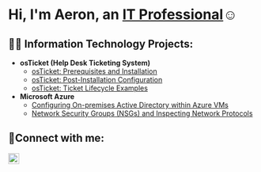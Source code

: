 <h1>Hi, I'm Aeron, an <a href="https://www.linkedin.com/in/aeron-ramos-835357102/">IT Professional</a>☺</h1>

<h2>👨‍💻 Information Technology Projects:</h2>

- <b>osTicket (Help Desk Ticketing System)</b>
  - [osTicket: Prerequisites and Installation](https://github.com/AeronR/osticket-prereqs)
  - [osTicket: Post-Installation Configuration](https://github.com/AeronR/post-install-config)
  - [osTicket: Ticket Lifecycle Examples](https://github.com/AeronR/ticket-lifecycle)
- <b>Microsoft Azure</b>
  - [Configuring On-premises Active Directory within Azure VMs](https://github.com/AeronR/configure-ad)
  - [Network Security Groups (NSGs) and Inspecting Network Protocols](https://github.com/AeronR/azure-network-protocols)

<h2>🤳Connect with me:</h2>


[<img align="left" alt="Aeron | LinkedIn" width="22px" src="https://cdn.jsdelivr.net/npm/simple-icons@v3/icons/linkedin.svg" />][linkedin]


[linkedin]: https://www.linkedin.com/in/aeron-ramos-835357102/
